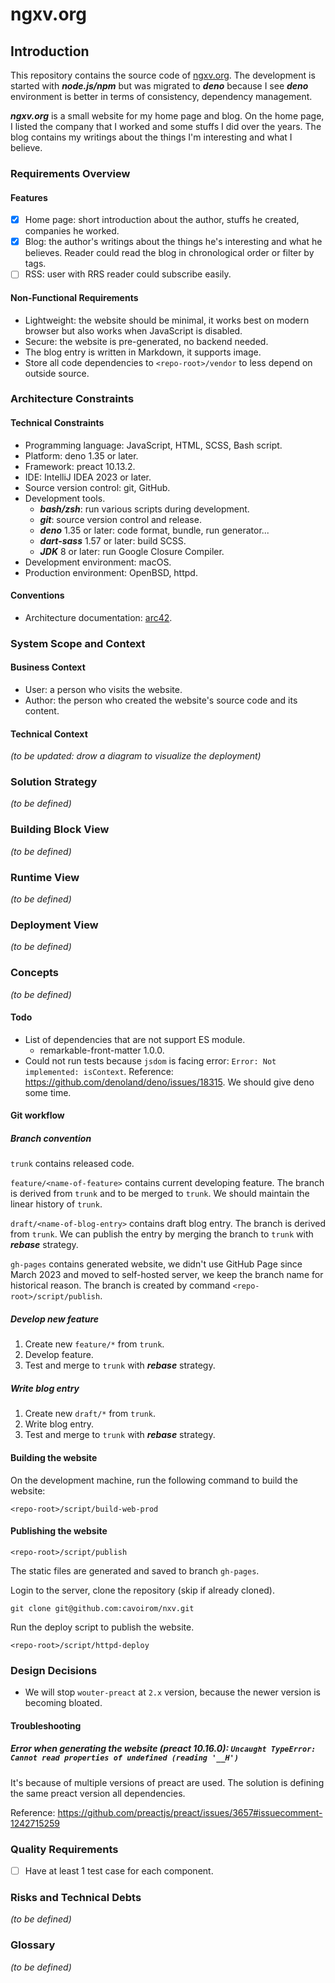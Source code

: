 # ngxv.org

## Introduction

This repository contains the source code of [ngxv.org](https://ngxv.org). The
development is started with _**node.js/npm**_ but was migrated to _**deno**_
because I see _**deno**_ environment is better in terms of consistency,
dependency management.

_**ngxv.org**_ is a small website for my home page and blog. On the home page, I
listed the company that I worked and some stuffs I did over the years. The blog
contains my writings about the things I'm interesting and what I believe.

### Requirements Overview

#### Features

- [x] Home page: short introduction about the author, stuffs he created,
      companies he worked.
- [x] Blog: the author's writings about the things he's interesting and what he
      believes. Reader could read the blog in chronological order or filter by
      tags.
- [ ] RSS: user with RRS reader could subscribe easily.

#### Non-Functional Requirements

- Lightweight: the website should be minimal, it works best on modern browser
  but also works when JavaScript is disabled.
- Secure: the website is pre-generated, no backend needed.
- The blog entry is written in Markdown, it supports image.
- Store all code dependencies to `<repo-root>/vendor` to less depend on outside
  source.

### Architecture Constraints

#### Technical Constraints

- Programming language: JavaScript, HTML, SCSS, Bash script.
- Platform: deno 1.35 or later.
- Framework: preact 10.13.2.
- IDE: IntelliJ IDEA 2023 or later.
- Source version control: git, GitHub.
- Development tools.
  - _**bash/zsh**_: run various scripts during development.
  - _**git**_: source version control and release.
  - _**deno**_ 1.35 or later: code format, bundle, run generator...
  - _**dart-sass**_ 1.57 or later: build SCSS.
  - _**JDK**_ 8 or later: run Google Closure Compiler.
- Development environment: macOS.
- Production environment: OpenBSD, httpd.

#### Conventions

- Architecture documentation: [arc42](https://arc42.org/).

### System Scope and Context

#### Business Context

- User: a person who visits the website.
- Author: the person who created the website's source code and its content.

#### Technical Context

_(to be updated: drow a diagram to visualize the deployment)_

### Solution Strategy

_(to be defined)_

### Building Block View

_(to be defined)_

### Runtime View

_(to be defined)_

### Deployment View

_(to be defined)_

### Concepts

_(to be defined)_

#### Todo

- List of dependencies that are not support ES module.
  - remarkable-front-matter 1.0.0.
- Could not run tests because `jsdom` is facing error:
  `Error: Not implemented: isContext`. Reference:
  <https://github.com/denoland/deno/issues/18315>. We should give deno some
  time.

#### Git workflow

##### Branch convention

`trunk` contains released code.

`feature/<name-of-feature>` contains current developing feature. The branch is
derived from `trunk` and to be merged to `trunk`. We should maintain the linear
history of `trunk`.

`draft/<name-of-blog-entry>` contains draft blog entry. The branch is derived
from `trunk`. We can publish the entry by merging the branch to `trunk` with
_**rebase**_ strategy.

`gh-pages` contains generated website, we didn't use GitHub Page since March
2023 and moved to self-hosted server, we keep the branch name for historical
reason. The branch is created by command `<repo-root>/script/publish`.

##### Develop new feature

1. Create new `feature/*` from `trunk`.
2. Develop feature.
3. Test and merge to `trunk` with _**rebase**_ strategy.

##### Write blog entry

1. Create new `draft/*` from `trunk`.
2. Write blog entry.
3. Test and merge to `trunk` with _**rebase**_ strategy.

#### Building the website

On the development machine, run the following command to build the website:

```
<repo-root>/script/build-web-prod
```

#### Publishing the website

```
<repo-root>/script/publish
```

The static files are generated and saved to branch `gh-pages`.

Login to the server, clone the repository (skip if already cloned).

```
git clone git@github.com:cavoirom/nxv.git
```

Run the deploy script to publish the website.

```
<repo-root>/script/httpd-deploy
```

### Design Decisions

- We will stop `wouter-preact` at `2.x` version, because the newer version is
  becoming bloated.

#### Troubleshooting

##### Error when generating the website (preact 10.16.0): `Uncaught TypeError: Cannot read properties of undefined (reading '__H')`

It's because of multiple versions of preact are used. The solution is defining
the same preact version all dependencies.

Reference:
<https://github.com/preactjs/preact/issues/3657#issuecomment-1242715259>

### Quality Requirements

- [ ] Have at least 1 test case for each component.

### Risks and Technical Debts

_(to be defined)_

### Glossary

_(to be defined)_
